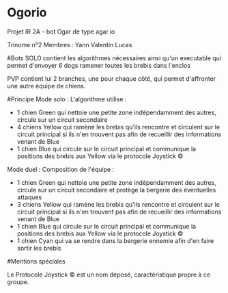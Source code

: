 # Ogorio
Projet IR 2A - bot Ogar de type agar.io

Trinome n°2
Membres : Yann Valentin Lucas

#Bots
SOLO contient les algorithmes nécessaires ainsi qu'un executable qui permet d'envoyer 6 dogs ramener toutes les brebis dans l'enclos

PVP contient lui 2 branches, une pour chaque côté, qui permet d'affronter une autre équipe de chiens.

#Principe
Mode solo :
L'algorithme utilise :
- 1 chien Green qui nettoie une petite zone indépendamment des autres, circule sur un circuit secondaire
- 4 chiens Yellow qui ramène les brebis qu'ils rencontre et circulent sur le circuit principal si ils n'en trouvent pas afin de recueillir des informations venant de Blue
- 1 chien Blue qui circule sur le circuit principal et communique la positions des brebis aux Yellow via le protocole Joystick ©

Mode duel : 
Composition de l'équipe :
- 1 chien Green qui nettoie une petite zone indépendamment des autres, circule sur un circuit secondaire et protège la bergerie des éventuelles attaques
- 3 chiens Yellow qui ramène les brebis qu'ils rencontre et circulent sur le circuit principal si ils n'en trouvent pas afin de recueillir des informations venant de Blue
- 1 chien Blue qui circule sur le circuit principal et communique la positions des brebis aux Yellow via le protocole Joystick ©
- 1 chien Cyan qui va se rendre dans la bergerie ennemie afin d'en faire sortir les brebis

#Mentions spéciales

Le Protocole Joystick © est un nom déposé, caractéristique propre à ce groupe.
